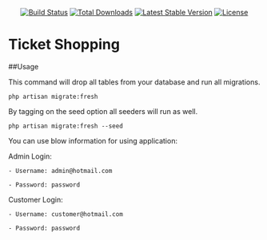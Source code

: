 
<p align="center">
<a href="https://travis-ci.org/laravel/framework"><img src="https://travis-ci.org/laravel/framework.svg" alt="Build Status"></a>
<a href="https://packagist.org/packages/laravel/framework"><img src="https://img.shields.io/packagist/dt/laravel/framework" alt="Total Downloads"></a>
<a href="https://packagist.org/packages/laravel/framework"><img src="https://img.shields.io/packagist/v/laravel/framework" alt="Latest Stable Version"></a>
<a href="https://packagist.org/packages/laravel/framework"><img src="https://img.shields.io/packagist/l/laravel/framework" alt="License"></a>
</p>

# Ticket Shopping

##Usage

This command will drop all tables from your database and run all migrations.

```
php artisan migrate:fresh
```

By tagging on the seed option all seeders will run as well.

```
php artisan migrate:fresh --seed
```


You can use blow information for using application:

Admin Login:
```
- Username: admin@hotmail.com

- Password: password
```

Customer Login:

```
- Username: customer@hotmail.com

- Password: password
```
